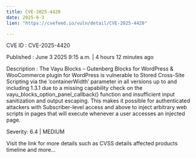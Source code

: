 ```yaml
---
title: CVE-2025-4420
date: 2025-6-3
lien: "https://cvefeed.io/vuln/detail/CVE-2025-4420"

---
```


CVE ID : CVE-2025-4420

Published :  June 3
2025
9:15 a.m. | 4 hours
12 minutes ago

Description : The Vayu Blocks – Gutenberg Blocks for WordPress & WooCommerce plugin for WordPress is vulnerable to Stored Cross-Site Scripting via the ‘containerWidth’ parameter in all versions up to
and including
1.3.1 due to a missing capability check on the vayu_blocks_option_panel_callback() function and insufficient input sanitization and output escaping. This makes it possible for authenticated attackers
with Subscriber-level access and above
to inject arbitrary web scripts in pages that will execute whenever a user accesses an injected page.

Severity: 6.4 | MEDIUM

Visit the link for more details
such as CVSS details
affected products
timeline
and more...
